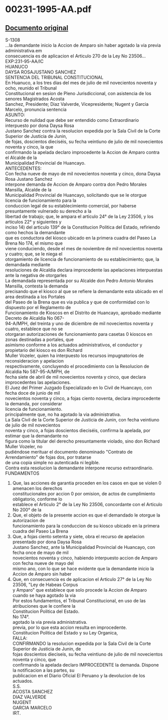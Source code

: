 
00231-1995-AA.pdf
=================
  
[Documento original](https://tc.gob.pe/jurisprudencia/1998/00231-1995-AA.pdf)  
---  
S-1308  
...la demandante inicio la Accion de Amparo sin haber agotado la via previa administrativa.em  
consecuencia es de aplicacion el Articulo 270 de la Ley No 23506...  
EXP:231-95-AA/IC  
HUANUCO  
DAYSA ROSAJUSTANO SANCHEZ  
SENTENCIA DEL TRIBUNAL CONSTITUCIONAL  
En Huanuco, a los tres dias del mes de julio de mil novecientos noventa y ocho, reunido el Tribunal  
Constitucional en sesion de Pleno Jurisdiccional, con asistencia de los senores Magistrados Acosta  
Sanchez, Presidente; Diaz Valverde, Vicepresidente; Nugent y Garcia Marcelo, pronuncia sentencia  
ASUNTO:  
Recurso de nulidad que debe ser entendido como Extraordinario interpuesto por dona Daysa Rosa  
Justano Sanchez contra la resolucion expedida por la Sala Civil de la Corte Superior de Justicia de Junin,  
de fojas, doscientos dieciséis, su fecha veintiuno de julio de mil novecientos noventa y cinco, la que  
confirmando la apelada declaro improcedente la Accion de Amparo contra el Alcalde de la  
Municipalidad Provincial de Huancayo.  
ANTECEDENTES:  
Con fecha nueve de mayo de mil novecientos noventa y cinco, dona Daysa Rosa Justano Sanchez  
interpone demanda de Accion de Amparo contra don Pedro Morales Mansilla, Alcalde de la  
Municipalidad Provincial de Huancayo, solicitando que se le otorgue licencia de funcionamiento para la  
conduccion legal de su establecimiento comercial, por haberse presuntamente vulnerado su derecho a la  
libertad de trabajo; que, le ampara el articulo 24° de la Ley 23506, y los articulos 22° y siguientes y  
inciso 14) del articulo 139° de la Constitucion Politica del Estado, refiriendo como hechos la demandante  
que es conductora del kiosco ubicado en la primera cuadra del Paseo La Brena No 174, el mismo que  
viene conduciendo, desde el mes de noviembre de mil novecientos noventa y cuatro; que, se le niega el  
otorgamiento de licencia de funcionamiento de su establecimiento; que, la demandada mediante  
resoluciones de Alcaldia declara improcedente las apelaciones interpuestas ante la negativa de otorgarles  
La demandada representada por su Alcalde don Pedro Antonio Morales Mansilla, contesta la demanda  
precisando que el kiosco al que se refiere la demandante esta ubicado en el area destinada a los Portales  
del Paseo de la Brena que es via publica y que de conformidad con lo dispuesto por el Reglamento de  
Funcionamiento de Kioscos en el Distrito de Huancayo, aprobado mediante Decreto de Alcaldia No 067-  
94-A/MPH, del treinta y uno de diciembre de mil novecientos noventa y cuatro, establece que no se  
otorgaran autorizaciones de funcionamiento para casetas 0 kioscos en zonas destinadas a portales, que  
asimismo conforme a los actuados administrativos, el conductor y propietario del kiosco es don Richard  
Muller Vozeler, quien ha interpuesto los recursos impugnatorios de reconsideracion y apelacion  
respectivamente, concluyendo el procedimiento con la Resolucion de Alcaldia No 587-95-A/MPH, de  
fecha siete de abril de mil novecientos noventa y cinco, que declara improcedentes las apelaciones.  
El Juez del Primer Juzgado Especializado en lo Civil de Huancayo, con fecha doce de junio de mil  
novecientos noventa y cinco, a fojas ciento noventa, declara improcedente la demanda, por considerar  
licencia de funcionamiento.  
principalmente que, no ha agotado la via administrativa.  
La Sala Civil de la Corte Superior de Justicia de Junin, con fecha veintiuno de julio de mil novecientos  
noventa y cinco, a fojas doscientos dieciséis, confirma la apelada, por estimar que la demandante no  
figura como la titular del derecho presuntamente violado, sino don Richard Muller Vozeler, no  
pudiéndose merituar el documento denominado "Contrato de Arrendamiento" de fojas dos, por tratarse  
de una copia simple no autenticada ni legible.  
Contra esta resolucion la demandante interpone recurso extraordinario.  
FUNDAMENTOS  
1. Que, las acciones de garantia proceden en los casos en que se violen 0 amenacen los derechos  
constitucionales por accion 0 por omision, de actos de cumplimiento obligatorio, conforme lo  
establece el Articulo 2° de la Ley No 23506, concordante con el Articulo No 200° de la  
2. Que, el objeto de la presente accion es que el demandado le otorgue la autorizacion de  
funcionamiento para la conduccion de su kiosco ubicado en la primera cuadra del Paseo La Brena  
3. Que, a fojas ciento setenta y siete, obra el recurso de apelacion presentado por dona Daysa Rosa  
Justano Sanchez, ante la Municipalidad Provincial de Huancayo, con fecha once de mayo de mil  
novecientos noventa y cinco, habiendo interpuesto accion de Amparo con fecha nueve de mayo del  
mismo ano, con lo que se hace evidente que la demandante inicio la Accion de Amparo sin haber  
4. Que, en consecuencia es de aplicacion el Articulo 27° de la Ley No 23506, "Ley de Habeas Corpus  
y Amparo" que establece que solo procede la Accion de Amparo cuando se haya agotado la via  
Por estos fundamentos, el Tribunal Constitucional, en uso de las atribuciones que le confiere la  
Constitucion Politica del Estado.  
No 174°.  
agotado la via previa administrativa.  
previa, por lo que esta accion resulta en improcedente.  
Constitucion Politica del Estado y su Ley Organica,  
FALLA:  
CONFIRMANDO la resolucion expedida por la Sala Civil de la Corte Superior de Justicia de Junin, de  
fojas doscientos dieciseis, su fecha veintiuno de julio de mil novecientos noventa y cinco, que  
confirmando la apelada declaro IMPROCEDENTE la demanda. Dispone la notificacion a las partes, su  
publicacion en el Diario Oficial El Peruano y la devolucion de los actuados.  
S.S.  
ACOSTA SANCHEZ  
DIAZ VALVERDE  
NUGENT  
GARCIA MARCELO  
IRT.